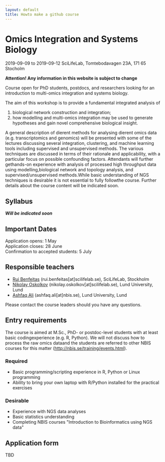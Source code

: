```yaml
---
layout: default
title: Howto make a github course
---
```


# Omics Integration and Systems Biology 
2019-09-09 to 2019-09-12
SciLifeLab, Tomtebodavagen 23A, 171 65 Stocholm

**Attention! Any information in this website is subject to change**

Course open for PhD students, postdocs, and researchers looking for an introduction to multi-omics integration and systems biology.

The aim of this workshop is to provide a fundamental integrated analysis of
1. biological network construction and integration;
2. how modelling and multi-omics integration may be used to generate hypotheses and gain novel comprehensive biological insight.

A general description of dierent methods for analysing dierent omics data (e.g. transcriptomics and genomics) will be presented with some of the lectures discussing several integration, clustering, and machine learning tools including supervised and unsupervised methods. 
The various techniques are discussed in terms of their rationale and applicability, with a particular focus on possible confounding factors. Attendants will further gethands-on experience with analysis of processed high throughput data using modelling,biological network and topology analysis, and supervised/unsupervised methods.While basic understanding of NGS techniques is desirable it is not essential to fully followthe course. Further details about the course content will be indicated soon. 

## Syllabus
***Will be indicated soon***


## Important Dates
Application opens: 1 May  
Application closes: 28 June  
Confirmation to accepted students: 5 July  

## Responsible teachers
- [Rui Benfeitas](https://nbis.se/about/staff/rui-benfeitas) (rui.benfeitas[at]scilifelab.se), SciLifeLab, Stockholm
- [Nikolay Oskolkov](https://nbis.se/about/staff/nikolay-oskolkov) (nikolay.oskolkov[at]scilifelab.se), Lund University, Lund
- [Ashfaq Ali](https://nbis.se/about/staff/ashfaq-ali/) (ashfaq.ali[at]nbis.se), Lund University, Lund

Please contact the course leaders should you have any questions.

## Entry requirements
The course is aimed at M.Sc., PhD- or postdoc-level students with at least basic codingexperience (e.g.  R, Python).  We will not discuss how to process the raw omics dataand the students are referred to other NBIS courses for this matter (http://nbis.se/training/events.html). 

### Required
- Basic programming/scripting experience in R, Python or Linux programming
- Ability to bring your own laptop with R/Python installed for the practical exercises

### Desirable
- Experience with NGS data analyses
- Basic statistics understanding
- Completing NBIS courses "Introduction to Bioinformatics using NGS data"

## Application form
TBD

